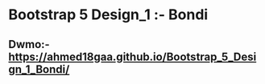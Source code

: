 ﻿# Bootstrap 5 Design_1 :- Bondi
## Dwmo:- https://ahmed18gaa.github.io/Bootstrap_5_Design_1_Bondi/
